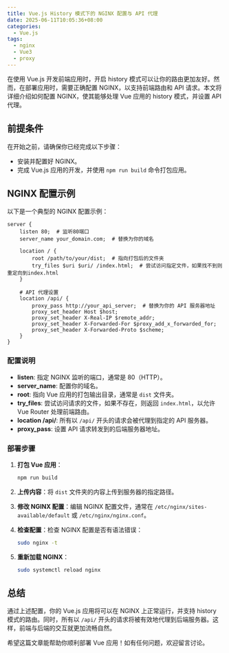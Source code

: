 ```yaml
---
title: Vue.js History 模式下的 NGINX 配置与 API 代理
date: 2025-06-11T10:05:36+08:00
categories:
  - Vue.js
tags:
  - nginx
  - Vue3
  - proxy
---
```


<!-- 本文由 Poe AI 提供 -->

在使用 Vue.js 开发前端应用时，开启 history 模式可以让你的路由更加友好。然而，在部署应用时，需要正确配置 NGINX，以支持前端路由和 API 请求。本文将详细介绍如何配置 NGINX，使其能够处理 Vue 应用的 history 模式，并设置 API 代理。

<!--more-->

## 前提条件

在开始之前，请确保你已经完成以下步骤：

- 安装并配置好 NGINX。
- 完成 Vue.js 应用的开发，并使用 `npm run build` 命令打包应用。

## NGINX 配置示例

以下是一个典型的 NGINX 配置示例：

```nginx
server {
    listen 80;  # 监听80端口
    server_name your_domain.com;  # 替换为你的域名

    location / {
        root /path/to/your/dist;  # 指向打包后的文件夹
        try_files $uri $uri/ /index.html;  # 尝试访问指定文件，如果找不到则重定向到index.html
    }

    # API 代理设置
    location /api/ {
        proxy_pass http://your_api_server;  # 替换为你的 API 服务器地址
        proxy_set_header Host $host;
        proxy_set_header X-Real-IP $remote_addr;
        proxy_set_header X-Forwarded-For $proxy_add_x_forwarded_for;
        proxy_set_header X-Forwarded-Proto $scheme;
    }
}
```

### 配置说明

- **listen**: 指定 NGINX 监听的端口，通常是 80（HTTP）。
- **server_name**: 配置你的域名。
- **root**: 指向 Vue 应用的打包输出目录，通常是 `dist` 文件夹。
- **try_files**: 尝试访问请求的文件，如果不存在，则返回 `index.html`，以允许 Vue Router 处理前端路由。
- **location /api/**: 所有以 `/api/` 开头的请求会被代理到指定的 API 服务器。
- **proxy_pass**: 设置 API 请求转发到的后端服务器地址。

### 部署步骤

1. **打包 Vue 应用**：

   ```bash
   npm run build
   ```

2. **上传内容**：将 `dist` 文件夹的内容上传到服务器的指定路径。

3. **修改 NGINX 配置**：编辑 NGINX 配置文件，通常在 `/etc/nginx/sites-available/default` 或 `/etc/nginx/nginx.conf`。

4. **检查配置**：检查 NGINX 配置是否有语法错误：

   ```bash
   sudo nginx -t
   ```

5. **重新加载 NGINX**：

   ```bash
   sudo systemctl reload nginx
   ```

## 总结

通过上述配置，你的 Vue.js 应用将可以在 NGINX 上正常运行，并支持 history 模式的路由。同时，所有以 `/api/` 开头的请求将被有效地代理到后端服务器。这样，前端与后端的交互就更加流畅自然。

希望这篇文章能帮助你顺利部署 Vue 应用！如有任何问题，欢迎留言讨论。
